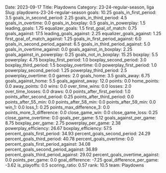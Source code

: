 Date: 2023-09-17
Title: Playdowns
Category: 23-24-regular-season, liga
Slug: playdowns-23-24-regular-season
goals: 10.25
goals_in_first_period: 3.5
goals_in_second_period: 2.25
goals_in_third_period: 4.5
goals_in_overtime: 0.0
goals_in_boxplay: 0.5
goals_in_powerplay: 1.5
leading_goals: 1.75
equalizer_goals: 1.5
first_goal_of_match: 0.75
goals_against: 17.5
leading_goals_against: 2.25
equalizer_goals_against: 1.25
first_goal_of_match_against: 1.25
goals_in_first_period_against: 6.0
goals_in_second_period_against: 6.5
goals_in_third_period_against: 5.0
goals_in_overtime_against: 0.0
goals_against_in_boxplay: 2.25
goals_against_in_powerplay: 0.25
goals_not_in_boxplay: 15.25
boxplay: 5.5
powerplay: 4.75
boxplay_first_period: 1.0
boxplay_second_period: 3.0
boxplay_third_period: 1.5
boxplay_overtime: 0.0
powerplay_first_period: 1.0
powerplay_second_period: 1.25
powerplay_third_period: 2.5
powerplay_overtime: 0.0
games: 2.0
goals_home: 3.5
goals_away: 6.75
goals_against_home: 5.5
goals_against_away: 12.0
points: 0.0
home_points: 0.0
away_points: 0.0
wins: 0.0
over_time_wins: 0.0
losses: 2.0
over_time_losses: 0.0
draws: 0.0
points_after_first_period: 1.0
points_after_second_period: 0.25
points_after_third_period: 0.0
points_after_55_min: 0.0
points_after_58_min: 0.0
points_after_59_min: 0.0
win_1: 0.0
loss_1: 0.25
points_max_difference_3: 0.0
points_more_3_difference: 0.0
close_game_win: 0.0
close_game_loss: 0.25
close_game_overtime: 0.0
goals_per_game: 5.12
goals_against_per_game: 8.75
boxplay_per_game: 2.75
powerplay_per_game: 2.38
powerplay_efficiency: 26.67
boxplay_efficiency: 57.5
percent_goals_first_period: 34.93
percent_goals_second_period: 24.29
percent_goals_third_period: 40.78
percent_goals_overtime: 0.0
percent_goals_first_period_against: 34.08
percent_goals_second_period_against: 36.89
percent_goals_third_period_against: 29.02
percent_goals_overtime_against: 0.0
points_per_game: 0.0
goal_difference: -7.25
goal_difference_per_game: -3.62
is_playoffs: 0.5
scoring_ratio: 0.57
rank: 10.5
team: Playdowns
